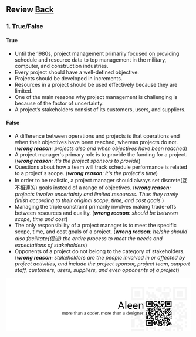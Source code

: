 ## Review	[Back](./../projectManagement.md)

### 1. True/False

#### True

- Until the 1980s, project management primarily focused on providing schedule and resource data to top management in the military, computer, and construction industries.
- Every project should have a well-defined objective.
- Projects should be developed in increments.
- Resources in a project should be used effectively because they are limited.
- One of the main reasons why project management is challenging is because of the factor of uncertainty.
- A project’s stakeholders consist of its customers, users, and suppliers.

#### False

- A difference between operations and projects is that operations end when their objectives have been reached, whereas projects do not. (*<strong>wrong reason</strong>: projects also end when objectives have been reached*)
- A project manager's primary role is to provide the funding for a project. (*<strong>wrong reason</strong>: it's the project sponsors to provide*)
- Questions about how a team will track schedule performance is related to a project's scope. (*<strong>wrong reason</strong>: it's the project's time*)
- In order to be realistic, a project manager should always set discrete(互不相連的) goals instead of a range of objectives. (*<strong>wrong reason</strong>: projects involve uncertainty and limited resources. Thus they rarely finish according to their original scope, time, and cost goals.*)
- Managing the triple constraint primarily involves making trade-offs between resources and quality. (*<strong>wrong reason</strong>: should be between scope, time and cost*)
- The only responsibility of a project manager is to meet the specific scope, time, and cost goals of a project. (*<strong>wrong reason</strong>: he/she should also facilitate(促进) the entire process to meet the needs and expectations of stakeholders*)
- Opponents of a project do not belong to the category of stakeholders. (*<strong>wrong reason</strong>: stakeholders are the people involved in or affected by project activities, and include the project sponsor, project team, support staff, customers, users, suppliers, and even opponents of a project*)

<a href="http://aleen42.github.io/" target="_blank" ><img src="./../../pic/tail.gif"></a>
